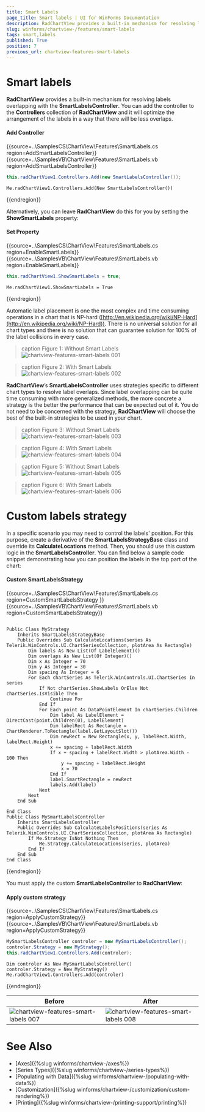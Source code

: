 ```yaml
---
title: Smart Labels
page_title: Smart labels | UI for WinForms Documentation
description: RadChartView provides a built-in mechanism for resolving labels overlapping with the SmartLabelsController.
slug: winforms/chartview-/features/smart-labels
tags: smart,labels
published: True
position: 7
previous_url: chartview-features-smart-labels
---
```


# Smart labels

__RadChartView__ provides a built-in mechanism for resolving labels overlapping with the __SmartLabelsController__. You can add the controller to the __Controllers__ collection of __RadChartView__ and it will optimize the arrangement of the labels in a way that there will be less overlaps.

#### Add Controller

{{source=..\SamplesCS\ChartView\Features\SmartLabels.cs region=AddSmartLabelsController}} 
{{source=..\SamplesVB\ChartView\Features\SmartLabels.vb region=AddSmartLabelsController}} 

````C#
this.radChartView1.Controllers.Add(new SmartLabelsController());

````
````VB.NET
Me.radChartView1.Controllers.Add(New SmartLabelsController())

````

{{endregion}}  

Alternatively, you can leave __RadChartView__ do this for you by setting the __ShowSmartLabels__ property: 

#### Set Property

{{source=..\SamplesCS\ChartView\Features\SmartLabels.cs region=EnableSmartLabels}} 
{{source=..\SamplesVB\ChartView\Features\SmartLabels.vb region=EnableSmartLabels}} 

````C#
this.radChartView1.ShowSmartLabels = true;

````
````VB.NET
Me.radChartView1.ShowSmartLabels = True

````

{{endregion}}
 
Automatic label placement is one the most complex and time consuming operations in a chart that is NP-hard ([http://en.wikipedia.org/wiki/NP-Hard](http://en.wikipedia.org/wiki/NP-Hard)). There is no universal solution for all chart types and there is no solution that can guarantee solution for 100% of the label collisions in every case.

>caption Figure 1: Without Smart Labels
![chartview-features-smart-labels 001](images/chartview-features-smart-labels001.png)

>caption Figure 2: With Smart Labels
![chartview-features-smart-labels 002](images/chartview-features-smart-labels002.png)

__RadChartView__’s __SmartLabelsController__ uses strategies specific to different chart types to resolve label overlaps. Since label overlapping can be quite time consuming with more generalized methods, the more concrete a strategy is the better the performance that can be expected out of it. You do not need to be concerned with the strategy, __RadChartView__ will choose the best of the built-in strategies to be used in your chart.

>caption Figure 3: Without Smart Labels
![chartview-features-smart-labels 003](images/chartview-features-smart-labels003.png)

>caption Figure 4: With Smart Labels
![chartview-features-smart-labels 004](images/chartview-features-smart-labels004.png)

>caption Figure 5: Without Smart Labels
![chartview-features-smart-labels 005](images/chartview-features-smart-labels005.png)

>caption Figure 6: With Smart Labels
![chartview-features-smart-labels 006](images/chartview-features-smart-labels006.png)

# Custom labels strategy

In a specific scenario you may need to control the labels' position. For this purpose, create a derivative of the __SmartLabelsStrategyBase__ class and override its __CalculateLocations__ method. Then, you should use this custom logic in the __SmartLabelsController__. You can find below a sample code snippet demonstrating how you can position the labels in the top part of the chart:

#### Custom SmartLabelsStrategy 

{{source=..\SamplesCS\ChartView\Features\SmartLabels.cs region=CustomSmartLabelsStrategy }} 
{{source=..\SamplesVB\ChartView\Features\SmartLabels.vb region=CustomSmartLabelsStrategy}} 

````C#
````
````VB.NET
Public Class MyStrategy
    Inherits SmartLabelsStrategyBase
    Public Overrides Sub CalculateLocations(series As Telerik.WinControls.UI.ChartSeriesCollection, plotArea As Rectangle)
        Dim labels As New List(Of LabelElement)()
        Dim overlaps As New List(Of Integer)()
        Dim x As Integer = 70
        Dim y As Integer = 30
        Dim spacing As Integer = 6
        For Each chartSeries As Telerik.WinControls.UI.ChartSeries In series
            If Not chartSeries.ShowLabels OrElse Not chartSeries.IsVisible Then
                Continue For
            End If
            For Each point As DataPointElement In chartSeries.Children
                Dim label As LabelElement = DirectCast(point.Children(0), LabelElement)
                Dim labelRect As Rectangle = ChartRenderer.ToRectangle(label.GetLayoutSlot())
                Dim newRect = New Rectangle(x, y, labelRect.Width, labelRect.Height)
                x += spacing + labelRect.Width
                If x + spacing + labelRect.Width > plotArea.Width - 100 Then
                    y += spacing + labelRect.Height
                    x = 70
                End If
                label.SmartRectangle = newRect
                labels.Add(label)
            Next
        Next
    End Sub
  
End Class
Public Class MySmartLabelsController
    Inherits SmartLabelsController
    Public Overrides Sub CalculateLabelsPositions(series As Telerik.WinControls.UI.ChartSeriesCollection, plotArea As Rectangle)
        If Me.Strategy IsNot Nothing Then
            Me.Strategy.CalculateLocations(series, plotArea)
        End If
    End Sub
End Class

````

{{endregion}} 


You must apply the custom __SmartLabelsController__ to __RadChartView__:

#### Apply custom strategy

{{source=..\SamplesCS\ChartView\Features\SmartLabels.cs region=ApplyCustomStrategy}} 
{{source=..\SamplesVB\ChartView\Features\SmartLabels.vb region=ApplyCustomStrategy}} 

````C#
MySmartLabelsController controler = new MySmartLabelsController();
controler.Strategy = new MyStrategy();
this.radChartView1.Controllers.Add(controler);

````
````VB.NET
Dim controler As New MySmartLabelsController()
controler.Strategy = New MyStrategy()
Me.radChartView1.Controllers.Add(controler)

````

{{endregion}} 

|Before|After|
|----|----|
|![chartview-features-smart-labels 007](images/chartview-features-smart-labels007.png)|![chartview-features-smart-labels 008](images/chartview-features-smart-labels008.png)|

# See Also

* [Axes]({%slug winforms/chartview-/axes%})
* [Series Types]({%slug winforms/chartview-/series-types%})
* [Populating with Data]({%slug winforms/chartview-/populating-with-data%})
* [Customization]({%slug winforms/chartview-/customization/custom-rendering%})
* [Printing]({%slug winforms/chartview-/printing-support/printing%})